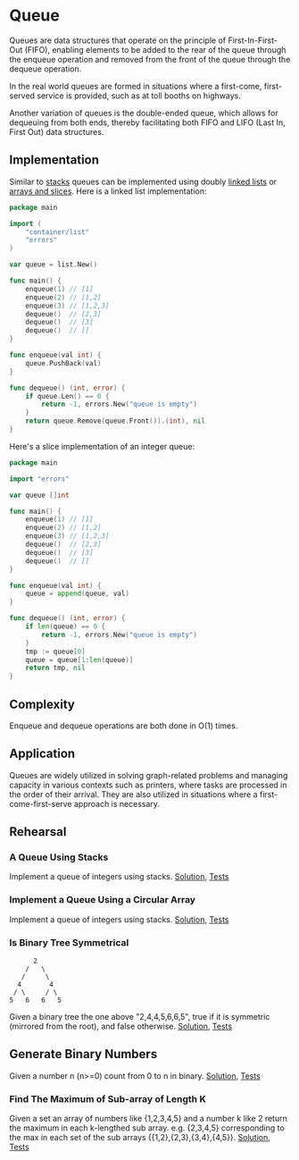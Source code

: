 # Queue

Queues are data structures that operate on the principle of First-In-First-Out (FIFO), enabling elements to be added to the rear of the queue through the enqueue operation and removed from the front of the queue through the dequeue operation.

In the real world queues are formed in situations where a first-come, first-served service is provided, such as at toll booths on highways.

Another variation of queues is the double-ended queue, which allows for dequeuing from both ends, thereby facilitating both FIFO and LIFO (Last In, First Out) data structures.

## Implementation

Similar to [stacks](../stack) queues can be implemented using doubly [linked lists](../linkedlist/) or [arrays and slices](../array/). Here is a linked list implementation:

```Go
package main

import (
	"container/list"
	"errors"
)

var queue = list.New()

func main() {
	enqueue(1) // [1]
	enqueue(2) // [1,2]
	enqueue(3) // [1,2,3]
	dequeue()  // [2,3]
	dequeue()  // [3]
	dequeue()  // []
}

func enqueue(val int) {
	queue.PushBack(val)
}

func dequeue() (int, error) {
	if queue.Len() == 0 {
		return -1, errors.New("queue is empty")
	}
	return queue.Remove(queue.Front()).(int), nil
}
```

Here's a slice implementation of an integer queue:

```Go
package main

import "errors"

var queue []int

func main() {
	enqueue(1) // [1]
	enqueue(2) // [1,2]
	enqueue(3) // [1,2,3]
	dequeue()  // [2,3]
	dequeue()  // [3]
	dequeue()  // []
}

func enqueue(val int) {
	queue = append(queue, val)
}

func dequeue() (int, error) {
	if len(queue) == 0 {
		return -1, errors.New("queue is empty")
	}
	tmp := queue[0]
	queue = queue[1:len(queue)]
	return tmp, nil
}
```

## Complexity

Enqueue and dequeue operations are both done in O(1) times.

## Application

Queues are widely utilized in solving graph-related problems and managing capacity in various contexts such as printers, where tasks are processed in the order of their arrival. They are also utilized in situations where a first-come-first-serve approach is necessary.

## Rehearsal

### A Queue Using Stacks

Implement a queue of integers using stacks. [Solution](queue_using_stacks.go), [Tests](queue_using_stacks_test.go)

### Implement a Queue Using a Circular Array

Implement a queue of integers using stacks. [Solution](queue_using_circular_array.go), [Tests](queue_using_circular_array_test.go)

### Is Binary Tree Symmetrical

```ASCII
      2
    /   \
   /     \
  4       4
 / \     / \
5   6   6   5
```

Given a binary tree the one above "2,4,4,5,6,6,5", true if it is symmetric (mirrored from the root), and false otherwise. [Solution](is_tree_symmetrical.go), [Tests](is_tree_symmetrical_test.go)

## Generate Binary Numbers

Given a number n (n>=0) count from 0 to n in binary. [Solution](generate_binary_numbers.go), [Tests](generate_binary_numbers_test.go)

### Find The Maximum of Sub-array of Length K

Given a set an array of numbers like {1,2,3,4,5} and a number k like 2 return the maximum in each k-lengthed sub array. e.g. {2,3,4,5} corresponding to the max in each set of the sub arrays {{1,2},{2,3},{3,4},{4,5}}. [Solution](maximum_of_sub_arrays.go), [Tests](maximum_of_sub_arrays_test.go)
